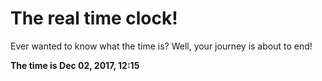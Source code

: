 # The real time clock!

Ever wanted to know what the time is? Well, your journey is about to end!

**The time is Dec 02, 2017, 12:15**